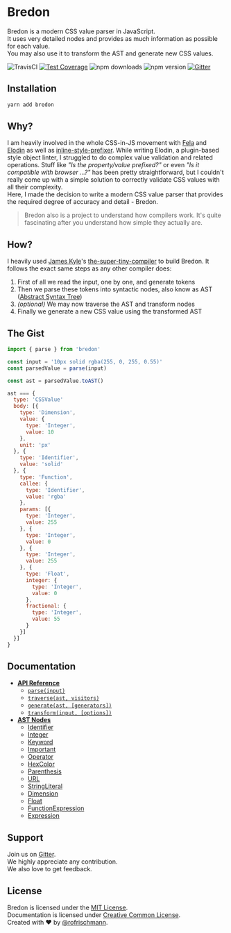 # Bredon

Bredon is a modern CSS value parser in JavaScript.<br>
It uses very detailed nodes and provides as much information as possible for each value.<br>
You may also use it to transform the AST and generate new CSS values.

<img alt="TravisCI" src="https://travis-ci.org/rofrischmann/bredon.svg?branch=master"> <a href="https://codeclimate.com/github/rofrischmann/bredon/coverage"><img alt="Test Coverage" src="https://codeclimate.com/github/rofrischmann/bredon/badges/coverage.svg"></a> <img alt="npm downloads" src="https://img.shields.io/npm/dm/bredon.svg"> <img alt="npm version" src="https://badge.fury.io/js/bredon.svg"> <a href="https://gitter.im/rofrischmann/bredon"><img alt="Gitter" src="https://img.shields.io/gitter/room/rofrischmann/bredon.svg"></a>

## Installation
```sh
yarn add bredon
```

## Why?
I am heavily involved in the whole CSS-in-JS movement with [Fela](https://github.com/rofrischmann/fela) and [Elodin](https://github.com/rofrischmann/react-look) as well as [inline-style-prefixer](https://github.com/rofrischmann/inline-style-prefixer). While writing Elodin, a plugin-based style object linter, I struggled to do complex value validation and related operations. Stuff like *"Is the property/value prefixed?"* or even *"Is it compatible with browser ...?"* has been pretty straightforward, but I couldn't really come up with a simple solution to correctly validate CSS values with all their complexity.<br>
Here, I made the decision to write a modern CSS value parser that provides the required degree of accuracy and detail - Bredon.

> Bredon also is a project to understand how compilers work. It's quite fascinating after you understand how simple they actually are.

## How?
I heavily used [James Kyle](https://github.com/thejameskyle)'s [the-super-tiny-compiler](https://github.com/thejameskyle/the-super-tiny-compiler) to build Bredon. It follows the exact same steps as any other compiler does:

1. First of all we read the input, one by one, and generate tokens
2. Then we parse these tokens into syntactic nodes, also know as AST ([Abstract Syntax Tree](https://en.wikipedia.org/wiki/Abstract_syntax_tree))
3. *(optional)* We may now traverse the AST and transform nodes
4. Finally we generate a new CSS value using the transformed AST

## The Gist
```javascript
import { parse } from 'bredon'

const input = '10px solid rgba(255, 0, 255, 0.55)'
const parsedValue = parse(input)

const ast = parsedValue.toAST()

ast === {
  type: 'CSSValue'
  body: [{
    type: 'Dimension',
    value: {
      type: 'Integer',
      value: 10
    },
    unit: 'px'
  }, {
    type: 'Identifier',
    value: 'solid'
  }, {
    type: 'Function',
    callee: {
      type: 'Identifier',
      value: 'rgba'
    },
    params: [{
      type: 'Integer',
      value: 255
    }, {
      type: 'Integer',
      value: 0
    }, {
      type: 'Integer',
      value: 255
    }, {
      type: 'Float',
      integer: {
        type: 'Integer',
        value: 0
      },
      fractional: {
        type: 'Integer',
        value: 55
      }
    }]
  }]
}
```
## Documentation
* [**API Reference**](docs/API.md)
  * [`parse(input)`](docs/api/parse.md)
  * [`traverse(ast, visitors)`](docs/api/traverse.md)
  * [`generate(ast, [generators])`](docs/api/generate.md)
  * [`transform(input, [options])`](docs/api/transform.md)
* [**AST Nodes**](docs/ASTNodes.md)
  * [Identifier](docs/ASTNodes.md#identifier)
  * [Integer](docs/ASTNodes.md#integer)
  * [Keyword](docs/ASTNodes.md#keyword)
  * [Important](docs/ASTNodes.md#important)
  * [Operator](docs/ASTNodes.md#operator)
  * [HexColor](docs/ASTNodes.md#hexcolor)
  * [Parenthesis](docs/ASTNodes.md#parenthesis)
  * [URL](docs/ASTNodes.md#url)
  * [StringLiteral](docs/ASTNodes.md#stringliteral)
  * [Dimension](docs/ASTNodes.md#dimension)
  * [Float](docs/ASTNodes.md#float)
  * [FunctionExpression](docs/ASTNodes.md#functionExpression)
  * [Expression](docs/ASTNodes.md#expression)


## Support
Join us on [Gitter](https://gitter.im/rofrischmann/bredon). <br>
We highly appreciate any contribution.<br>
We also love to get feedback.

## License
Bredon is licensed under the [MIT License](http://opensource.org/licenses/MIT).<br>
Documentation is licensed under [Creative Common License](http://creativecommons.org/licenses/by/4.0/).<br>
Created with ♥ by [@rofrischmann](http://rofrischmann.de).
